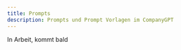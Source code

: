 ```yaml
---
title: Prompts
description: Prompts und Prompt Vorlagen im CompanyGPT
---
```


In Arbeit, kommt bald
